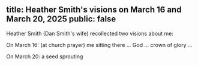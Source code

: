 title: Heather Smith's visions on March 16 and March 20, 2025
public: false
---

Heather Smith (Dan Smith's wife) recollected two visions about me:

On March 16: (at church prayer) me sitting there ... God ... crown of glory ...

On March 20: a seed sprouting


